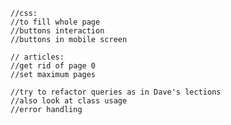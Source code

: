     //css: 
    //to fill whole page
    //buttons interaction
    //buttons in mobile screen

    // articles:
    //get rid of page 0
    //set maximum pages

    //try to refactor queries as in Dave's lections
    //also look at class usage
    //error handling